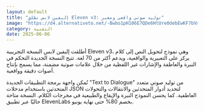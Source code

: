 ```yaml
---
layout: default
title: "إليفين لابس تطلق Eleven v3: توليد صوتي واقعي ومعبر"
image: "https://d4.alternativeto.net/-Bwbo1pH106E7QDe6HtUre0debEwKF7bVmKqh7neaUI/rs:fill:1520:760:0/g:ce:0:0/YWJzOi8vZGlzdC9jb250ZW50LzE3NDkxNjc5Nzc3NzYucG5n.png"
category: التقنية
date: 2025-06-06
---
```


أطلقت إليفين لابس النسخة التجريبية Eleven v3، وهي نموذج لتحويل النص إلى كلام يركز على التعبيرية والواقعية، ويدعم أكثر من 70 لغة. تتيح النسخة الجديدة التحكم في النبرة والعاطفة والإشارات غير اللفظية من خلال علامات صوتية مضمنة، مما يسمح بإنتاج أصوات دقيقة وواقعية.

تُمكن واجهة برمجة التطبيقات الجديدة "Text to Dialogue" من توليد صوتي متعدد المتحدثين باستخدام مدخلات JSON لتحديد أدوار المتحدثين والانتقالات والتحولات العاطفية. كما يحسن النموذج النبرة والإيقاع والطبيعية في مخرجات الكلام. النسخة متاحة حاليًا عبر تطبيق ElevenLabs بخصم 80% حتى نهاية يونيو.
